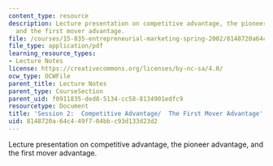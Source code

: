 ```yaml
---
content_type: resource
description: Lecture presentation on competitive advantage, the pioneer advantage,
  and the first mover advantage.
file: /courses/15-835-entrepreneurial-marketing-spring-2002/8148720a64c449f704bbc93d133d23d2_session2.pdf
file_type: application/pdf
learning_resource_types:
- Lecture Notes
license: https://creativecommons.org/licenses/by-nc-sa/4.0/
ocw_type: OCWFile
parent_title: Lecture Notes
parent_type: CourseSection
parent_uid: f0911835-ded8-5134-cc58-8134901edfc9
resourcetype: Document
title: 'Session 2:  Competitive Advantage/  The First Mover Advantage'
uid: 8148720a-64c4-49f7-04bb-c93d133d23d2
---
```

Lecture presentation on competitive advantage, the pioneer advantage, and the first mover advantage.